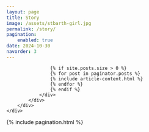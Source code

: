 ```yaml
---
layout: page
title: Story
image: /assets/stbarth-girl.jpg
permalink: /story/
pagination:
    enabled: true
date: 2024-10-30
navorder: 3
---
```


<div class="container">
    <div class="row">
        <div class="col col-12 col-d-10 col-m-12 push-m-0 push-d-1">
            <div class="contaniner__inner">
                <div class="row grid">
              
                    {% if site.posts.size > 0 %}
                    {% for post in paginator.posts %}
                    {% include article-content.html %}
                    {% endfor %}
                    {% endif %}
                </div>
            </div>
        </div>
    </div>
</div>
{% include pagination.html %}